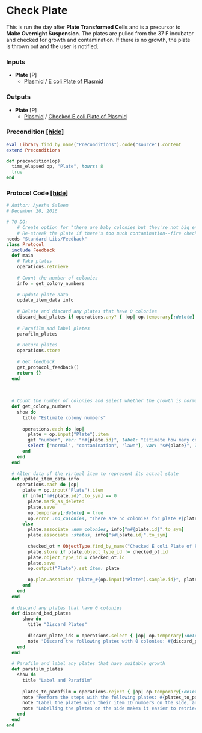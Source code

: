 # Check Plate

This is run the day after **Plate Transformed Cells** and is a precursor to **Make Overnight Suspension**. The plates are pulled from the 37 F incubator and checked for growth and contamination. If there is no growth, the plate is thrown out and the user is notified.
### Inputs


- **Plate** [P]  
  - <a href='#' onclick='easy_select("Sample Types", "Plasmid")'>Plasmid</a> / <a href='#' onclick='easy_select("Containers", "E coli Plate of Plasmid")'>E coli Plate of Plasmid</a>



### Outputs


- **Plate** [P]  
  - <a href='#' onclick='easy_select("Sample Types", "Plasmid")'>Plasmid</a> / <a href='#' onclick='easy_select("Containers", "Checked E coli Plate of Plasmid")'>Checked E coli Plate of Plasmid</a>

### Precondition <a href='#' id='precondition'>[hide]</a>
```ruby
eval Library.find_by_name("Preconditions").code("source").content
extend Preconditions

def precondition(op) 
  time_elapsed op, "Plate", hours: 8
  true
end
```

### Protocol Code <a href='#' id='protocol'>[hide]</a>
```ruby
# Author: Ayesha Saleem
# December 20, 2016

# TO DO: 
    # Create option for "there are baby colonies but they're not big enough for protocols" case--put back in incubator
    # Re-streak the plate if there's too much contamination--fire check plate again in 24 hrs, probably collection
needs "Standard Libs/Feedback"
class Protocol
  include Feedback
  def main
    # Take plates  
    operations.retrieve
    
    # Count the number of colonies
    info = get_colony_numbers
    
    # Update plate data
    update_item_data info
    
    # Delete and discard any plates that have 0 colonies
    discard_bad_plates if operations.any? { |op| op.temporary[:delete] }
    
    # Parafilm and label plates 
    parafilm_plates
    
    # Return plates
    operations.store
    
    # Get feedback
    get_protocol_feedback()
    return {}
  end
  
  
  
  # Count the number of colonies and select whether the growth is normal, contaminated, or a lawn
  def get_colony_numbers
    show do
      title "Estimate colony numbers"
      
      operations.each do |op|
        plate = op.input("Plate").item
        get "number", var: "n#{plate.id}", label: "Estimate how many colonies are on #{plate}", default: 5
        select ["normal", "contamination", "lawn"], var: "s#{plate}", label: "Choose whether there is contamination, a lawn, or whether it's normal."
      end
    end    
  end
  
  # Alter data of the virtual item to represent its actual state
  def update_item_data info
    operations.each do |op|
      plate = op.input("Plate").item
      if info["n#{plate.id}".to_sym] == 0
        plate.mark_as_deleted
        plate.save
        op.temporary[:delete] = true
        op.error :no_colonies, "There are no colonies for plate #{plate.id}"
      else
        plate.associate :num_colonies, info["n#{plate.id}".to_sym]
        plate.associate :status, info["s#{plate.id}".to_sym]
        
        checked_ot = ObjectType.find_by_name("Checked E coli Plate of Plasmid")
        plate.store if plate.object_type_id != checked_ot.id
        plate.object_type_id = checked_ot.id
        plate.save
        op.output("Plate").set item: plate
        
        op.plan.associate "plate_#{op.input("Plate").sample.id}", plate.id
      end
    end
  end
  
  # discard any plates that have 0 colonies
  def discard_bad_plates
      show do 
        title "Discard Plates"
        
        discard_plate_ids = operations.select { |op| op.temporary[:delete] }.map { |op| op.input("Plate").item.id }
        note "Discard the following plates with 0 colonies: #{discard_plate_ids}"
    end
  end
  
  # Parafilm and label any plates that have suitable growth
  def parafilm_plates
    show do 
      title "Label and Parafilm"
      
      plates_to_parafilm = operations.reject { |op| op.temporary[:delete] }.map { |op| op.input("Plate").item.id }
      note "Perform the steps with the following plates: #{plates_to_parafilm}"
      note "Label the plates with their item ID numbers on the side, and parafilm each one."
      note "Labelling the plates on the side makes it easier to retrieve them from the fridge."
    end
  end
end
```
